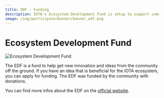 ```yaml
---
title: EDF - Funding
description: IOTA's Ecosystem Development Fund is setup to support community based Projects that aim to build an support IOTA. Apply for your Project.
image: /img/participate/banner/banner_edf.png
---
```


# Ecosystem Development Fund

![Ecosystem Development Fund](/img/participate/banner/banner_edf.png)

The EDF is a fund to help get new innovation and ideas from the community off the ground. If you have an idea that is
beneficial for the IOTA ecosystem, you can apply for funding.
The EDF was funded by the community with donations.

You can find more infos about the EDF on the [official website](https://fund.iota.org).
